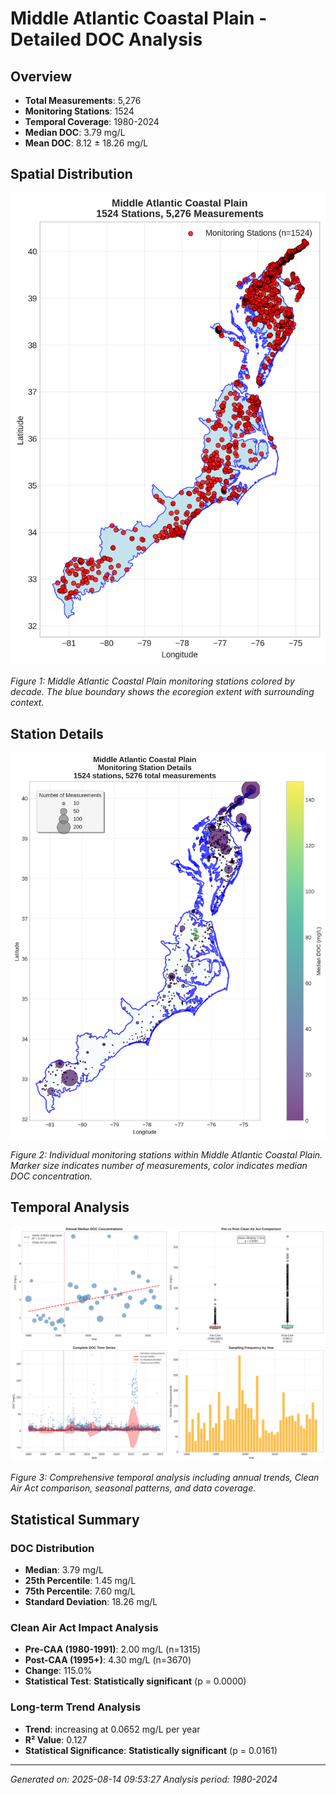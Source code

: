 # Middle Atlantic Coastal Plain - Detailed DOC Analysis

## Overview
- **Total Measurements**: 5,276
- **Monitoring Stations**: 1524
- **Temporal Coverage**: 1980-2024
- **Median DOC**: 3.79 mg/L
- **Mean DOC**: 8.12 ± 18.26 mg/L

## Spatial Distribution

![Ecoregion Overview](Middle_Atlantic_Coastal_Plain_overview_map.png)

*Figure 1: Middle Atlantic Coastal Plain monitoring stations colored by decade. The blue boundary shows the ecoregion extent with surrounding context.*

## Station Details

![Station Details](Middle_Atlantic_Coastal_Plain_stations.png)

*Figure 2: Individual monitoring stations within Middle Atlantic Coastal Plain. Marker size indicates number of measurements, color indicates median DOC concentration.*

## Temporal Analysis

![Time Series Analysis](Middle_Atlantic_Coastal_Plain_timeseries.png)

*Figure 3: Comprehensive temporal analysis including annual trends, Clean Air Act comparison, seasonal patterns, and data coverage.*

## Statistical Summary

### DOC Distribution
- **Median**: 3.79 mg/L
- **25th Percentile**: 1.45 mg/L  
- **75th Percentile**: 7.60 mg/L
- **Standard Deviation**: 18.26 mg/L

### Clean Air Act Impact Analysis

- **Pre-CAA (1980-1991)**: 2.00 mg/L (n=1315)
- **Post-CAA (1995+)**: 4.30 mg/L (n=3670)
- **Change**: 115.0%
- **Statistical Test**: **Statistically significant** (p = 0.0000)

### Long-term Trend Analysis

- **Trend**: increasing at 0.0652 mg/L per year
- **R² Value**: 0.127
- **Statistical Significance**: **Statistically significant** (p = 0.0161)


---
*Generated on: 2025-08-14 09:53:27*
*Analysis period: 1980-2024*
